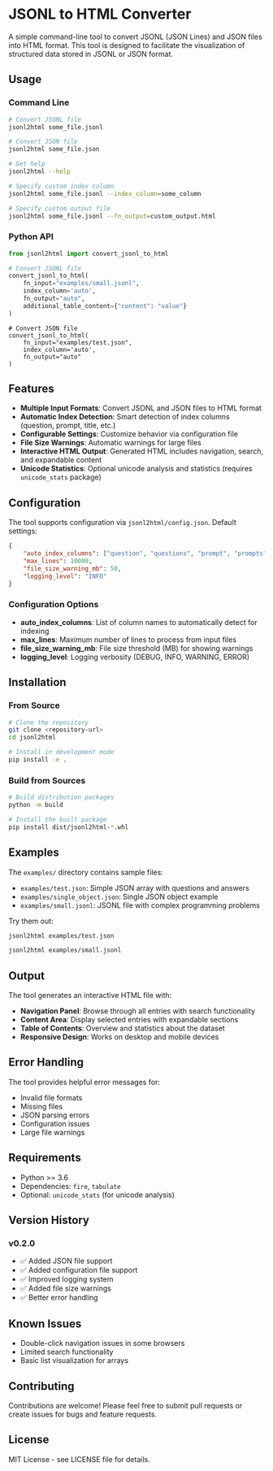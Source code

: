 # JSONL to HTML Converter

A simple command-line tool to convert JSONL (JSON Lines) and JSON files into HTML format. This tool is designed to facilitate the visualization of structured data stored in JSONL or JSON format.

## Usage

### Command Line
```bash
# Convert JSONL file
jsonl2html some_file.jsonl

# Convert JSON file  
jsonl2html some_file.json

# Get help
jsonl2html --help

# Specify custom index column
jsonl2html some_file.jsonl --index_column=some_column

# Specify custom output file
jsonl2html some_file.jsonl --fn_output=custom_output.html
```

### Python API
```python
from jsonl2html import convert_jsonl_to_html

# Convert JSONL file
convert_jsonl_to_html(
    fn_input="examples/small.jsonl",
    index_column='auto', 
    fn_output="auto", 
    additional_table_content={"content": "value"}
)
```

```python3
# Convert JSON file
convert_jsonl_to_html(
    fn_input="examples/test.json",
    index_column='auto', 
    fn_output="auto"
)
```

## Features

- **Multiple Input Formats**: Convert JSONL and JSON files to HTML format
- **Automatic Index Detection**: Smart detection of index columns (question, prompt, title, etc.)
- **Configurable Settings**: Customize behavior via configuration file
- **File Size Warnings**: Automatic warnings for large files
- **Interactive HTML Output**: Generated HTML includes navigation, search, and expandable content
- **Unicode Statistics**: Optional unicode analysis and statistics (requires `unicode_stats` package)

## Configuration

The tool supports configuration via `jsonl2html/config.json`. Default settings:

```json
{
    "auto_index_columns": ["question", "questions", "prompt", "prompts", "title", "name"],
    "max_lines": 10000,
    "file_size_warning_mb": 50,
    "logging_level": "INFO"
}
```

### Configuration Options

- **auto_index_columns**: List of column names to automatically detect for indexing
- **max_lines**: Maximum number of lines to process from input files
- **file_size_warning_mb**: File size threshold (MB) for showing warnings
- **logging_level**: Logging verbosity (DEBUG, INFO, WARNING, ERROR)

## Installation

### From Source
```bash
# Clone the repository
git clone <repository-url>
cd jsonl2html

# Install in development mode
pip install -e .
```

### Build from Sources
```bash
# Build distribution packages
python -m build

# Install the built package
pip install dist/jsonl2html-*.whl
```

## Examples

The `examples/` directory contains sample files:

- `examples/test.json`: Simple JSON array with questions and answers
- `examples/single_object.json`: Single JSON object example
- `examples/small.jsonl`: JSONL file with complex programming problems

Try them out:
```bash
jsonl2html examples/test.json
```

```bash
jsonl2html examples/small.jsonl
```

## Output

The tool generates an interactive HTML file with:

- **Navigation Panel**: Browse through all entries with search functionality
- **Content Area**: Display selected entries with expandable sections
- **Table of Contents**: Overview and statistics about the dataset
- **Responsive Design**: Works on desktop and mobile devices

## Error Handling

The tool provides helpful error messages for:
- Invalid file formats
- Missing files
- JSON parsing errors
- Configuration issues
- Large file warnings

## Requirements

- Python >= 3.6
- Dependencies: `fire`, `tabulate`
- Optional: `unicode_stats` (for unicode analysis)

## Version History

### v0.2.0
- ✅ Added JSON file support
- ✅ Added configuration file support
- ✅ Improved logging system
- ✅ Added file size warnings
- ✅ Better error handling

## Known Issues

- Double-click navigation issues in some browsers
- Limited search functionality
- Basic list visualization for arrays

## Contributing

Contributions are welcome! Please feel free to submit pull requests or create issues for bugs and feature requests.

## License

MIT License - see LICENSE file for details.

